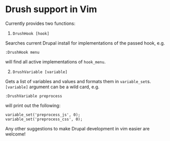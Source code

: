 Drush support in Vim
====================

Currently provides two functions:

1. `DrushHook [hook]`

Searches current Drupal install for implementations of the passed hook, e.g.

    :DrushHook menu

will find all active implementations of `hook_menu`.

2. `DrushVariable [variable]`

Gets a list of variables and values and formats them in `variable_set`s.
`[variable]` argument can be a wild card, e.g.

    :DrushVariable preprocess

will print out the following:

    variable_set('preprocess_js', 0);
    variable_set('preprocess_css', 0);

Any other suggestions to make Drupal development in vim easier are welcome!
